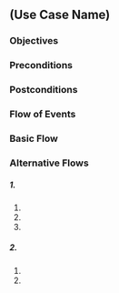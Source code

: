 ## (Use Case Name)

### Objectives


### Preconditions

### Postconditions

### Flow of Events

### Basic Flow

### Alternative Flows

##### 1. 
   1. 
   2. 
   3. 
   
##### 2. 
   1. 
   2. 
